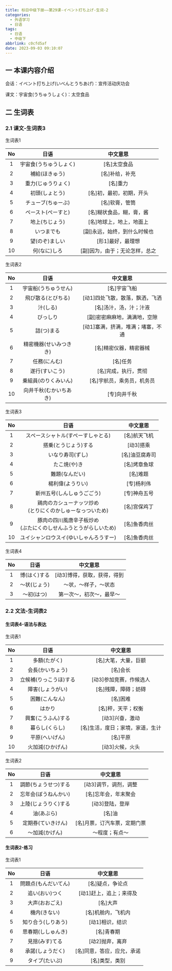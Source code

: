 ```yaml
---
title: 标日中级下册——第29课-イベント打ち上げ-生词-2
categories:
  - 外语学习
  - 日语
tags:
  - 日语
  - 中级下
abbrlink: c0cfd5af
date: 2023-09-03 09:10:07
---
```

## 一 本课内容介绍

会话：イベント打ち上げ(いべんとうちあげ)：宣传活动庆功会

课文：宇宙食(うちゅうしょく)：太空食品

<!--more-->

## 二 生词表

### 2.1 课文-生词表3

生词表1

|  No  |          日语          |            中文意思            |
| :--: | :--------------------: | :----------------------------: |
|  1   | 宇宙食(うちゅうしょく) |          [名]太空食品          |
|  2   |     補給(ほきゅう)     |         [名]补给，补充         |
|  3   |   重力(じゅうりょく)   |            [名]重力            |
|  4   |     初頭(しょとう)     |    [名]初，最初，初期，开头    |
|  5   |   チューブ(ちゅーぶ)   |         [名]软膏，管筒         |
|  6   |   ペースト(ぺーすと)   |    [名]糊状食品，糊，膏，酱    |
|  7   |     地上(ちじょう)     |    [名]地球上，地上，地面上    |
|  8   |       いつまでも       |  [副]永远，始终，到什么时候也  |
|  9   |     望(のぞ)ましい     |       [形1]最好，最理想        |
|  10  |      何(なに)しろ      | [副]因为，由于；无论怎样，总之 |

生词表2

|  No  |          日语          |             中文意思              |
| :--: | :--------------------: | :-------------------------------: |
|  1   |  宇宙船(うちゅうせん)  |           [名]宇宙飞船            |
|  2   |   飛び散る(とびちる)   |  [动1]四处飞散，散落，飘洒，飞洒  |
|  3   |        汁(しる)        |      [名]汤汁，汤，汁；汁液       |
|  4   |        びっしり        |   [副]密密麻麻地，满满地，空隙    |
|  5   |       詰(つ)まる       | [动1]塞满，挤满，堆满；堵塞，不通 |
|  6   | 精密機器(せいみつきき) |      [名]精密仪器，精密器械       |
|  7   |      任務(にんむ)      |             [名]任务              |
|  8   |     遂行(すいこう)     |       [名]完成，执行，贯彻        |
|  9   |  乗組員(のりくみいん)  |    [名]宇航员，乘务员，机务员     |
|  10  | 向井千秋(むかいちあき) |           [专]向井千秋            |

生词表3

|  No  |                             日语                             |    中文意思    |
| :--: | :----------------------------------------------------------: | :------------: |
|  1   |              スペースシャトル(すぺーすしゃとる)              |  [名]航天飞机  |
|  2   |                     搭乗(とうじょう)する                     |   [动3]搭乘    |
|  3   |                       いなり寿司(ずし)                       | [名]油豆腐寿司 |
|  4   |                         たこ焼(や)き                         |  [名]烤章鱼球  |
|  5   |                        難題(なんだい)                        |    [名]难题    |
|  6   |                       楊利偉(ようりい)                       |   [专]杨利伟   |
|  7   |                  新州五号(しんしゅうごごう)                  |  [专]神舟五号  |
|  8   | 鶏肉のカシューナッツ炒め<br>(とりにくのかしゅーなっついため) |  [名]宫保鸡丁  |
|  9   | 豚肉の四川風唐辛子板炒め<br>(ぶたにくのしせんふうとうがらしいため) |  [名]鱼香肉丝  |
|  10  |            ユイシャンロウスイ(ゆいしゃんろうすー)            |  [名]鱼香肉丝  |

生词表4

|  No  |     日语     |          中文意思           |
| :--: | :----------: | :-------------------------: |
|  1   | 博(はく)する | [动3]博得，获取，获得，得到 |
|  2   | ～状(じょう) |    ～状，～样子，～状态     |
|  3   |  ～初(はつ)  |  第一次～，初次～，最早～   |

### 2.2 文法-生词表2

#### 生词表4-语法与表达

生词表1

|  No  |          日语          |             中文意思             |
| :--: | :--------------------: | :------------------------------: |
|  1   |      多額(たがく)      |       [名]大笔，大量，巨额       |
|  2   |    会長(かいちょう)    |             [名]会长             |
|  3   | 立候補(りっこうほ)する |     [动3]参加竞赛，作候选人      |
|  4   |    障害(しょうがい)    |       [名]残障，障碍；妨碍       |
|  5   |     困難(こんなん)     |             [名]困难             |
|  6   |         はかり         |        [名]秤，天平；权衡        |
|  7   |   興奮(こうふん)する   |         [动3]兴奋，激动          |
|  8   |     暮らし(くらし)     | [名]生活，度日；家境，家道，生计 |
|  9   |     平原(へいげん)     |             [名]平原             |
|  10  |    火加減(ひかげん)    |         [动3]火候，火头          |

生词表2

|  No  |         日语         |           中文意思           |
| :--: | :------------------: | :--------------------------: |
|  1   | 調節(ちょうせつ)する |    [动3]调节，调剂，调整     |
|  2   | 忘年会(ぼうねんかい) |     [名]忘年会，年末聚会     |
|  3   | 上陸(じょうりく)する |       [动3]登陆，登岸        |
|  4   |      油(あぶら)      |            [名]油            |
|  5   |  定期券(ていきけん)  | [名]月票，订汽车票，定期门票 |
|  6   |    ～加減(かげん)    |        ～程度；有点～        |

#### 生词表2-练习

生词表1


|  No  |         日语         |          中文意思          |
| :--: | :------------------: | :------------------------: |
|  1   | 問題点(もんだいてん) |      [名]疑点，争论点      |
|  2   |    追い(おい)つく    |  [动1]赶上，追上；来得及   |
|  3   |    大声(おおごえ)    |          [名]大声          |
|  4   |     機内(きない)     |     [名]机舱内，飞机内     |
|  5   |  知り合う(しりあう)  |      [动1]相识，结识       |
|  6   |  思春期(ししゅんき)  |         [名]青春期         |
|  7   |    見捨(みす)てる    |      [动2]抛弃，离弃       |
|  8   |   承諾(しょうだく)   | [名]同意，答应，应允，承诺 |
|  9   |    タイプ(たいぷ)    |       [名]类型，类别       |

